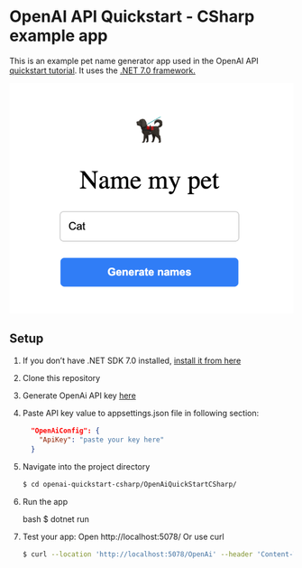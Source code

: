 # OpenAI API Quickstart - CSharp example app

This is an example pet name generator app used in the OpenAI API [quickstart tutorial](https://platform.openai.com/docs/quickstart). It uses the [.NET 7.0 framework.](https://dotnet.microsoft.com/en-us/download/dotnet/7.0)

![Text box that says name my pet with an icon of a dog](https://github.com/Undermove/openai-quickstart-csharp/blob/main/public/dog.png?raw=true)

## Setup

1. If you don’t have .NET SDK 7.0 installed, [install it from here](https://dotnet.microsoft.com/en-us/download/dotnet/7.0)

2. Clone this repository

3. Generate OpenAi API key [here](https://platform.openai.com/docs/quickstart/add-your-api-key)

4. Paste API key value to appsettings.json file in following section:
    ```json
      "OpenAiConfig": {
        "ApiKey": "paste your key here"
      }
    ```

5. Navigate into the project directory

   ```bash
   $ cd openai-quickstart-csharp/OpenAiQuickStartCSharp/
   ```

6. Run the app

   bash
   $ dotnet run
   
7. Test your app: 
    Open http://localhost:5078/ 
    Or use curl
    ```bash
    $ curl --location 'http://localhost:5078/OpenAi' --header 'Content-Type: application/json' --data '{ "Animal": "Cat"}'
    ```
